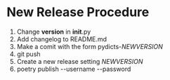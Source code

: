 # New Release Procedure
  1. Change __version__ in __init__.py
  2. Add changelog to README.md
  3. Make a comit with the form pydicts-$NEWVERSION$
  4. git push
  5. Create a new release setting $NEWVERSION$
  6. poetry publish --username --password

